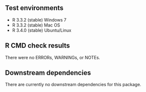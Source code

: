 ## Test environments
* R 3.3.2 (stable) Windows 7
* R 3.3.2 (stable) Mac OS
* R 3.4.0 (stable) Ubuntu/Linux

## R CMD check results
There were no ERRORs, WARNINGs, or NOTEs.

## Downstream dependencies
There are currently no downstream dependencies for this package.
